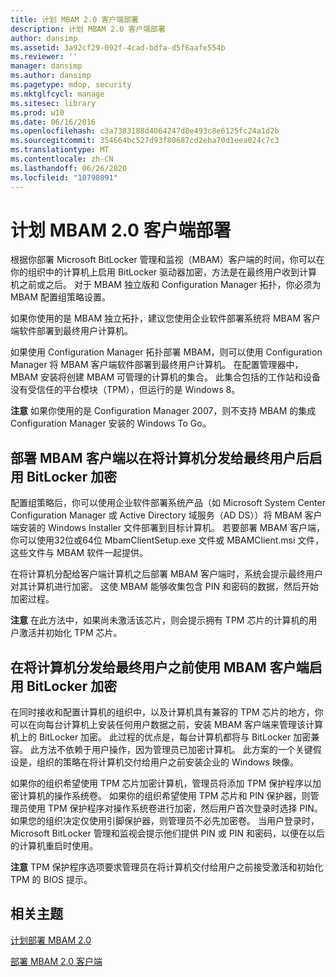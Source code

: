 ```yaml
---
title: 计划 MBAM 2.0 客户端部署
description: 计划 MBAM 2.0 客户端部署
author: dansimp
ms.assetid: 3a92cf29-092f-4cad-bdfa-d5f6aafe554b
ms.reviewer: ''
manager: dansimp
ms.author: dansimp
ms.pagetype: mdop, security
ms.mktglfcycl: manage
ms.sitesec: library
ms.prod: w10
ms.date: 06/16/2016
ms.openlocfilehash: c3a7383188d4064247d8e493c8e6125fc24a1d2b
ms.sourcegitcommit: 354664bc527d93f80687cd2eba70d1eea024c7c3
ms.translationtype: MT
ms.contentlocale: zh-CN
ms.lasthandoff: 06/26/2020
ms.locfileid: "10798091"
---
```

# 计划 MBAM 2.0 客户端部署


根据你部署 Microsoft BitLocker 管理和监视（MBAM）客户端的时间，你可以在你的组织中的计算机上启用 BitLocker 驱动器加密，方法是在最终用户收到计算机之前或之后。 对于 MBAM 独立版和 Configuration Manager 拓扑，你必须为 MBAM 配置组策略设置。

如果你使用的是 MBAM 独立拓扑，建议您使用企业软件部署系统将 MBAM 客户端软件部署到最终用户计算机。

如果使用 Configuration Manager 拓扑部署 MBAM，则可以使用 Configuration Manager 将 MBAM 客户端软件部署到最终用户计算机。 在配置管理器中，MBAM 安装将创建 MBAM 可管理的计算机的集合。 此集合包括的工作站和设备没有受信任的平台模块（TPM），但运行的是 Windows 8。

**注意** 如果你使用的是 Configuration Manager 2007，则不支持 MBAM 的集成 Configuration Manager 安装的 Windows To Go。

 

## 部署 MBAM 客户端以在将计算机分发给最终用户后启用 BitLocker 加密


配置组策略后，你可以使用企业软件部署系统产品（如 Microsoft System Center Configuration Manager 或 Active Directory 域服务（AD DS））将 MBAM 客户端安装的 Windows Installer 文件部署到目标计算机。 若要部署 MBAM 客户端，你可以使用32位或64位 MbamClientSetup.exe 文件或 MBAMClient.msi 文件，这些文件与 MBAM 软件一起提供。

在将计算机分配给客户端计算机之后部署 MBAM 客户端时，系统会提示最终用户对其计算机进行加密。 这使 MBAM 能够收集包含 PIN 和密码的数据，然后开始加密过程。

**注意** 在此方法中，如果尚未激活该芯片，则会提示拥有 TPM 芯片的计算机的用户激活并初始化 TPM 芯片。

 

## 在将计算机分发给最终用户之前使用 MBAM 客户端启用 BitLocker 加密


在同时接收和配置计算机的组织中，以及计算机具有兼容的 TPM 芯片的地方，你可以在向每台计算机上安装任何用户数据之前，安装 MBAM 客户端来管理该计算机上的 BitLocker 加密。 此过程的优点是，每台计算机都将与 BitLocker 加密兼容。 此方法不依赖于用户操作，因为管理员已加密计算机。 此方案的一个关键假设是，组织的策略在将计算机交付给用户之前安装企业的 Windows 映像。

如果你的组织希望使用 TPM 芯片加密计算机，管理员将添加 TPM 保护程序以加密计算机的操作系统卷。 如果你的组织希望使用 TPM 芯片和 PIN 保护器，则管理员使用 TPM 保护程序对操作系统卷进行加密，然后用户首次登录时选择 PIN。 如果您的组织决定仅使用引脚保护器，则管理员不必先加密卷。 当用户登录时，Microsoft BitLocker 管理和监视会提示他们提供 PIN 或 PIN 和密码，以便在以后的计算机重启时使用。

**注意** TPM 保护程序选项要求管理员在将计算机交付给用户之前接受激活和初始化 TPM 的 BIOS 提示。

 

## 相关主题


[计划部署 MBAM 2.0](planning-to-deploy-mbam-20-mbam-2.md)

[部署 MBAM 2.0 客户端](deploying-the-mbam-20-client-mbam-2.md)

 

 





